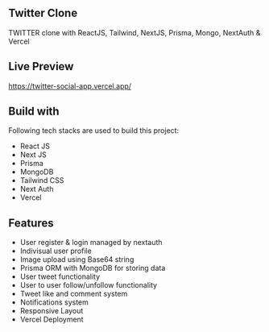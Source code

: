
## Twitter Clone

TWITTER clone with ReactJS, Tailwind, NextJS, Prisma, Mongo, NextAuth & Vercel

## Live Preview
https://twitter-social-app.vercel.app/

## Build with
Following tech stacks are used to build this project:

- React JS
- Next JS
- Prisma
- MongoDB
- Tailwind CSS
- Next Auth
- Vercel

## Features
- User register & login managed by nextauth
- Indivisual user profile
- Image upload using Base64 string
- Prisma ORM with MongoDB for storing data
- User tweet functionality
- User to user follow/unfollow functionality
- Tweet like and comment system
- Notifications system
- Responsive Layout
- Vercel Deployment
